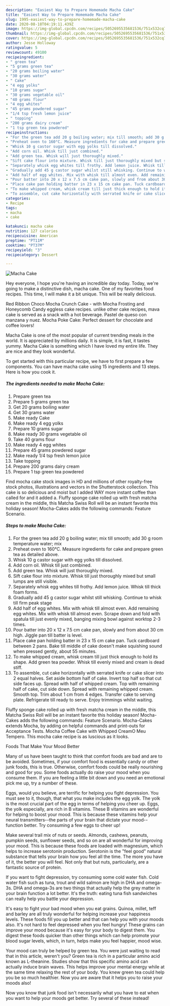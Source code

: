 ```yaml
---
description: "Easiest Way to Prepare Homemade Macha Cake"
title: "Easiest Way to Prepare Homemade Macha Cake"
slug: 1995-easiest-way-to-prepare-homemade-macha-cake
date: 2020-08-18T04:19:11.439Z
image: https://img-global.cpcdn.com/recipes/5052695535681536/751x532cq70/macha-cake-recipe-main-photo.jpg
thumbnail: https://img-global.cpcdn.com/recipes/5052695535681536/751x532cq70/macha-cake-recipe-main-photo.jpg
cover: https://img-global.cpcdn.com/recipes/5052695535681536/751x532cq70/macha-cake-recipe-main-photo.jpg
author: Jesse Holloway
ratingvalue: 5
reviewcount: 49100
recipeingredient:
- " green tea"
- "5 grams green tea"
- "20 grams boiling water"
- "30 grams water"
- " Cake"
- "4 egg yolks"
- "10 grams sugar"
- "30 grams vegetable oil"
- "40 grams flour"
- "4 egg whites"
- "45 grams powdered sugar"
- "1/4 tsp fresh lemon juice"
- " topping"
- "200 grams dairy cream"
- "1 tsp green tea powdered"
recipeinstructions:
- "For the green tea add 20 g boiling water; mix till smooth; add 30 g room temperature water; mix"
- "Preheat oven to 160°C. Measure ingredients for cake and prepare green tea as detailed above."
- "Whisk 10 g castor sugar with egg yolks till dissolved."
- "Add corn oil. Whisk till just combined."
- "Add green tea. Whisk will just thoroughly mixed."
- "Sift cake flour into mixture. Whisk till just thoroughly mixed but small lumps are still visible."
- "Separately whisk egg whites till frothy. Add lemon juice. Whisk till thick foam forms."
- "Gradually add 45 g castor sugar whilst still whisking. Continue to whisk till firm peak stage"
- "Add half of egg whites. Mix with whisk till almost even. Add remaining egg whites. Mix with whisk till almost even. Scrape down and fold with spatula till just evenly mixed, banging mixing bowl against worktop 2-3 times."
- "Pour batter into 20 x 12 x 7.5 cm cake pan, slowly and from about 30 cm high. Jiggle pan till batter is level."
- "Place cake pan holding batter in 23 x 15 cm cake pan. Tuck cardboard between 2 pans. Bake till middle of cake doesn&#39;t make squishing sound when pressed gently, about 55 minutes."
- "To make whipped cream, whisk cream till just thick enough to hold its shape. Add green tea powder. Whisk till evenly mixed and cream is dead stiff."
- "To assemble, cut cake horizontally with serrated knife or cake slicer into 2 equal halves. Set aside bottom half of cake. Invert top half so that cut side faces up. Spread with half of whipped cream. Top with remaining half of cake, cut side down. Spread with remaining whipped cream. Smooth top. Trim about 1 cm from 4 edges. Transfer cake to serving plate. Refrigerate till ready to serve. Enjoy trimmings whilst waiting."
categories:
- Recipe
tags:
- macha
- cake

katakunci: macha cake 
nutrition: 127 calories
recipecuisine: American
preptime: "PT11M"
cooktime: "PT37M"
recipeyield: "3"
recipecategory: Dessert

---
```



![Macha Cake](https://img-global.cpcdn.com/recipes/5052695535681536/751x532cq70/macha-cake-recipe-main-photo.jpg)

Hey everyone, I hope you're having an incredible day today. Today, we're going to make a distinctive dish, macha cake. One of my favorites food recipes. This time, I will make it a bit unique. This will be really delicious.

Red Ribbon Choco Mocha Crunch Cake - with Mocha Frosting and Honeycomb Candy eggless cake recipes. unlike other cake recipes, mava cake is served as a snack with a hot beverage. Pastel de queso con manzana y nuez. Mocha Poke Cake: Perfect dessert for chocolate and coffee lovers!

Macha Cake is one of the most popular of current trending meals in the world. It is appreciated by millions daily. It is simple, it is fast, it tastes yummy. Macha Cake is something which I have loved my entire life. They are nice and they look wonderful.


To get started with this particular recipe, we have to first prepare a few components. You can have macha cake using 15 ingredients and 13 steps. Here is how you cook it.

<!--inarticleads1-->

##### The ingredients needed to make Macha Cake:

1. Prepare  green tea
1. Prepare 5 grams green tea
1. Get 20 grams boiling water
1. Get 30 grams water
1. Make ready  Cake
1. Make ready 4 egg yolks
1. Prepare 10 grams sugar
1. Make ready 30 grams vegetable oil
1. Take 40 grams flour
1. Make ready 4 egg whites
1. Prepare 45 grams powdered sugar
1. Make ready 1/4 tsp fresh lemon juice
1. Take  topping
1. Prepare 200 grams dairy cream
1. Prepare 1 tsp green tea powdered


Find mocha cake stock images in HD and millions of other royalty-free stock photos, illustrations and vectors in the Shutterstock collection. This cake is so delicious and moist but I added WAY more instant coffee than called for and it added a. Fluffy sponge cake rolled up with fresh matcha cream in the middle, this Matcha Swiss Roll will be an instant favorite this holiday season! Mocha-Cakes adds the following commands: Feature Scenario. 

<!--inarticleads2-->

##### Steps to make Macha Cake:

1. For the green tea add 20 g boiling water; mix till smooth; add 30 g room temperature water; mix
1. Preheat oven to 160°C. Measure ingredients for cake and prepare green tea as detailed above.
1. Whisk 10 g castor sugar with egg yolks till dissolved.
1. Add corn oil. Whisk till just combined.
1. Add green tea. Whisk will just thoroughly mixed.
1. Sift cake flour into mixture. Whisk till just thoroughly mixed but small lumps are still visible.
1. Separately whisk egg whites till frothy. Add lemon juice. Whisk till thick foam forms.
1. Gradually add 45 g castor sugar whilst still whisking. Continue to whisk till firm peak stage
1. Add half of egg whites. Mix with whisk till almost even. Add remaining egg whites. Mix with whisk till almost even. Scrape down and fold with spatula till just evenly mixed, banging mixing bowl against worktop 2-3 times.
1. Pour batter into 20 x 12 x 7.5 cm cake pan, slowly and from about 30 cm high. Jiggle pan till batter is level.
1. Place cake pan holding batter in 23 x 15 cm cake pan. Tuck cardboard between 2 pans. Bake till middle of cake doesn&#39;t make squishing sound when pressed gently, about 55 minutes.
1. To make whipped cream, whisk cream till just thick enough to hold its shape. Add green tea powder. Whisk till evenly mixed and cream is dead stiff.
1. To assemble, cut cake horizontally with serrated knife or cake slicer into 2 equal halves. Set aside bottom half of cake. Invert top half so that cut side faces up. Spread with half of whipped cream. Top with remaining half of cake, cut side down. Spread with remaining whipped cream. Smooth top. Trim about 1 cm from 4 edges. Transfer cake to serving plate. Refrigerate till ready to serve. Enjoy trimmings whilst waiting.


Fluffy sponge cake rolled up with fresh matcha cream in the middle, this Matcha Swiss Roll will be an instant favorite this holiday season! Mocha-Cakes adds the following commands: Feature Scenario. Mocha-Cakes extends Mocha, by adding on helpful commands and print-outs for Acceptance Tests. Mocha Coffee Cake with Whipped CreamO Meu Tempero. This mocha cake recipe is as luscious as it looks. 

Foods That Make Your Mood Better


Many of us have been taught to think that comfort foods are bad and are to be avoided. Sometimes, if your comfort food is essentially candy or other junk foods, this is true. Otherwise, comfort foods could be really nourishing and good for you. Some foods actually do raise your mood when you consume them. If you are feeling a little bit down and you need an emotional pick me up, try a number of these.

Eggs, would you believe, are terrific for helping you fight depression. You must see to it, though, that what you make includes the egg yolk. The yolk is the most crucial part of the egg in terms of helping you cheer up. Eggs, the yolk especially, are rich in B vitamins. These B vitamins are wonderful for helping to boost your mood. This is because these vitamins help your neural transmitters--the parts of your brain that dictate your mood--function better. Try consuming a few eggs to cheer up!

Make several trail mix of nuts or seeds. Almonds, cashews, peanuts, pumpkin seeds, sunflower seeds, and so on are all wonderful for improving your mood. This is because these foods are loaded with magnesium, which helps to increase serotonin production. Serotonin is the "feel good" natural substance that tells your brain how you feel all the time. The more you have of it, the better you will feel. Not only that but nuts, particularly, are a fantastic source of protein.

If you want to fight depression, try consuming some cold water fish. Cold water fish such as tuna, trout and wild salmon are high in DHA and omega-3s. DHA and omega-3s are two things that actually help the grey matter in your brain function a lot better. It's the truth: eating tuna fish sandwiches can really help you battle your depression. 

It's easy to fight your bad mood when you eat grains. Quinoa, millet, teff and barley are all truly wonderful for helping increase your happiness levels. These foods fill you up better and that can help you with your moods also. It's not hard to feel depressed when you feel hungry! These grains can improve your mood because it's easy for your body to digest them. You digest these foods quicker than other things which can help promote your blood sugar levels, which, in turn, helps make you feel happier, mood wise.

Your mood can truly be helped by green tea. You were just waiting to read that in this article, weren't you? Green tea is rich in a particular amino acid known as L-theanine. Studies show that this specific amino acid can actually induce brain waves. This helps improve your mental energy while at the same time relaxing the rest of your body. You knew green tea could help you be so much healthier. Now you are aware that it helps you to raise your moods also!

Now you know that junk food isn't necessarily what you have to eat when you want to help your moods get better. Try several of these instead!

